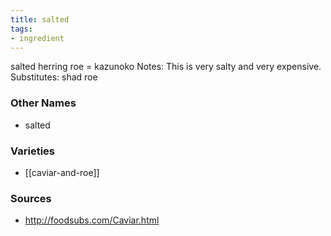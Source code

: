 ```yaml
---
title: salted
tags:
- ingredient
---
```

salted herring roe = kazunoko Notes: This is very salty and very expensive. Substitutes: shad roe

### Other Names

* salted

### Varieties

* [[caviar-and-roe]]

### Sources
* http://foodsubs.com/Caviar.html

